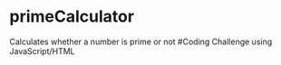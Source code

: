 # primeCalculator
Calculates whether a number is prime or not
#Coding Challenge using JavaScript/HTML
